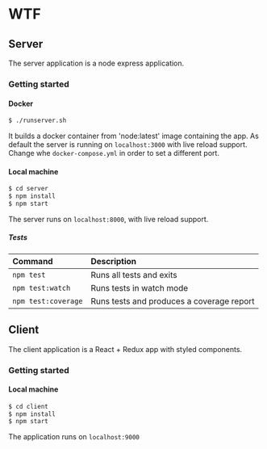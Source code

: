 # WTF

## Server

The server application is a node express application.

### Getting started


#### Docker

``` bash
$ ./runserver.sh
```

It builds a docker container from 'node:latest' image containing the app.
As default the server is running on `localhost:3000` with live reload support. Change whe `docker-compose.yml` in order to set a different port.

#### Local machine

``` bash
$ cd server
$ npm install
$ npm start
```

The server runs on `localhost:8000`, with live reload support.

##### Tests

| Command | Description |
|:------- |:----------- |
| `npm test` | Runs all tests and exits |
| `npm test:watch` | Runs tests in watch mode |
| `npm test:coverage` | Runs tests and produces a coverage report |

## Client

The client application is a React + Redux app with styled components.

### Getting started

#### Local machine

``` bash
$ cd client
$ npm install
$ npm start
```

The application runs on `localhost:9000`
